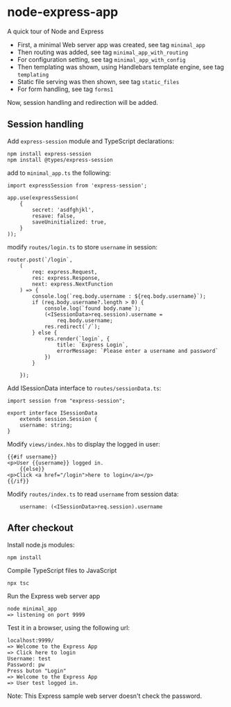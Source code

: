 # node-express-app
A quick tour of Node and Express

* First, a minimal Web server app was created, see tag `minimal_app`
* Then routing was added, see tag `minimal_app_with_routing`
* For configuration setting, see tag `minimal_app_with_config`
* Then templating was shown, using Handlebars template engine, see tag `templating`
* Static file serving was then shown, see tag `static_files`
* For form handling, see tag `forms1`

Now, session handling and redirection will be added.

## Session handling 

Add `express-session` module and TypeScript declarations:
```
npm install express-session
npm install @types/express-session
```

add to `minimal_app.ts` the following:
```
import expressSession from 'express-session';

app.use(expressSession(
    {
        secret: 'asdfghjkl',
        resave: false,
        saveUninitialized: true,
    }
));
```

modify `routes/login.ts` to store `username` in session:
```
router.post(`/login`,
    (
        req: express.Request,
        res: express.Response,
        next: express.NextFunction
    ) => {
        console.log(`req.body.username : ${req.body.username}`);
        if (req.body.username?.length > 0) {
            console.log(`found body.name`);
            (<ISessionData>req.session).username =
                req.body.username;
            res.redirect(`/`);
        } else {
            res.render(`login`, {
                title: `Express Login`,
                errorMessage: `Please enter a username and password`
            })
        }

    });
 ```

Add ISessionData interface to `routes/sessionData.ts`:
```
import session from "express-session";

export interface ISessionData
    extends session.Session {
    username: string;
}
```

Modify `views/index.hbs` to display the logged in user:
```
{{#if username}}
<p>User {{username}} logged in.
    {{else}}
<p>Click <a href="/login">here to login</a></p>
{{/if}}
```

Modify `routes/index.ts` to read `username` from session data:
```
    username: (<ISessionData>req.session).username
```

## After checkout

Install node.js modules:
```
npm install
```

Compile TypeScript files to JavaScript
```
npx tsc
```

Run the Express web server app
```
node minimal_app
=> listening on port 9999
```

Test it in a browser, using the following url:
```
localhost:9999/
=> Welcome to the Express App
=> Click here to login
Username: test
Password: pw
Press buton "Login"
=> Welcome to the Express App
=> User test logged in.
```

Note: This Express sample web server doesn't check the password.
